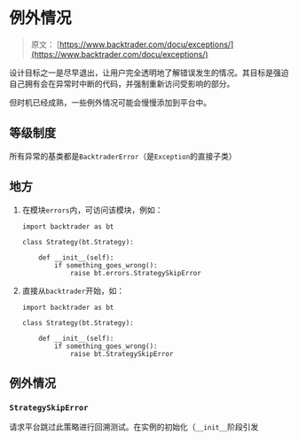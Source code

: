 # 例外情况

> 原文： [https://www.backtrader.com/docu/exceptions/](https://www.backtrader.com/docu/exceptions/)

设计目标之一是尽早退出，让用户完全透明地了解错误发生的情况。其目标是强迫自己拥有会在异常时中断的代码，并强制重新访问受影响的部分。

但时机已经成熟，一些例外情况可能会慢慢添加到平台中。

## 等级制度

所有异常的基类都是`BacktraderError`（是`Exception`的直接子类）

## 地方

1.  在模块`errors`内，可访问该模块，例如：

    ```
    import backtrader as bt

    class Strategy(bt.Strategy):

        def __init__(self):
            if something_goes_wrong():
                raise bt.errors.StrategySkipError 
    ```

2.  直接从`backtrader`开始，如：

    ```
    import backtrader as bt

    class Strategy(bt.Strategy):

        def __init__(self):
            if something_goes_wrong():
                raise bt.StrategySkipError 
    ```

## 例外情况

### `StrategySkipError`

请求平台跳过此策略进行回溯测试。在实例的初始化（`__init__`阶段引发